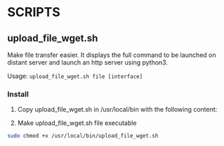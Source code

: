 # SCRIPTS

## upload_file_wget.sh

Make file transfer easier. It displays the full command to be launched on distant server and launch an http server using python3.

Usage: `upload_file_wget.sh file [interface]`

### Install

1. Copy upload_file_wget.sh in /usr/local/bin with the following content:

2. Make upload_file_wget.sh file executable
```bash
sudo chmod +x /usr/local/bin/upload_file_wget.sh
```